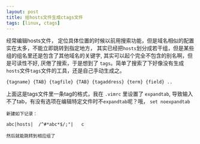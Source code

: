 ```yaml
---
layout: post
title: 给hosts文件生成ctags文件
tags: [linux, ctags]
---
```

经常编辑hosts文件，
定位具体位置的时候以前用搜索功能，但是域名相似的配置实在太多，不能立即跳转到指定地方，
其实已经把`hosts`划分成若干组，但是某些组的组名里还是包含了其他域名的关键字,
其实可以起个完全不包含的别名啊，但是可读性不好,
厌倦了搜索，于是想到了 `tags`。简单了搜索了下好像没有生成`hosts`文件`tags`文件的工具，还是自己手动生成之。


`{tagname} {TAB} {tagfile} {TAB} {tagaddress} {term} {field} ..  `

上面这是tags文件里一条tag的格式，我在 `.vimrc` 里设置了 `expandtab`, 导致输入不了tab，有没有选项在编辑特定文件时不`expandtab`呢？哦， `set noexpandtab`

    新建如下记录：

    abc|hosts|  /^#*abc*$/;"|   c 

    然后就能跳转到相应组了

